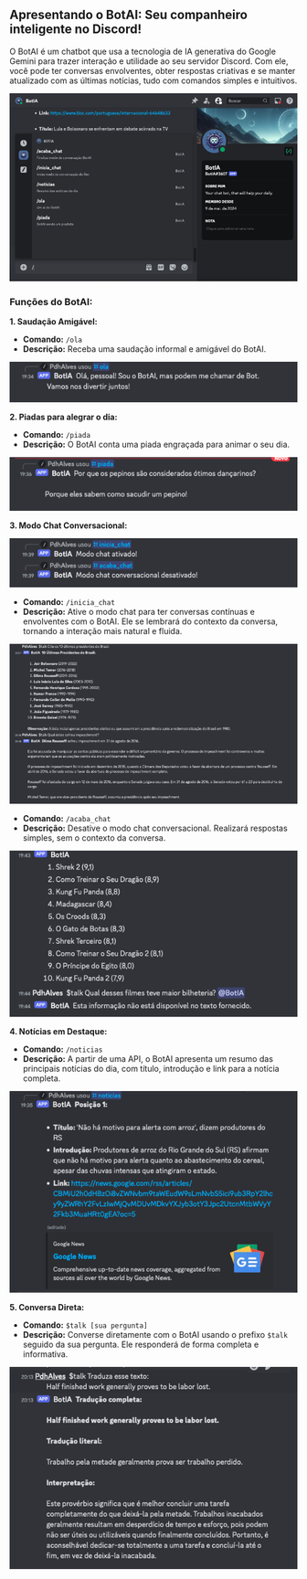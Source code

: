 ## Apresentando o BotAI: Seu companheiro inteligente no Discord!

O BotAI é um chatbot que usa a tecnologia de IA generativa do Google Gemini para trazer interação e utilidade ao seu servidor Discord. Com ele, você pode ter conversas envolventes, obter respostas criativas e se manter atualizado com as últimas notícias, tudo com comandos simples e intuitivos. 

![](/images/Comandos_Slash.png)

### Funções do BotAI:

**1. Saudação Amigável:**

* **Comando:** `/ola`
* **Descrição:** Receba uma saudação informal e amigável do BotAI.

![](/images/Comando_Ola.png)

**2. Piadas para alegrar o dia:**

* **Comando:** `/piada`
* **Descrição:** O BotAI conta uma piada engraçada para animar o seu dia.

![](/images/Comando_Piada.png)

**3. Modo Chat Conversacional:**

![](/images/Inicia_Acaba_Chat.png)

* **Comando:** `/inicia_chat`
* **Descrição:** Ative o modo chat para ter conversas contínuas e envolventes com o BotAI. Ele se lembrará do contexto da conversa, tornando a interação mais natural e fluida.

![](/images/Conversa_Com_Contexto.png)

* **Comando:** `/acaba_chat`
* **Descrição:** Desative o modo chat conversacional. Realizará respostas simples, sem o contexto da conversa.

![](/images/Conversa_Sem_Contexto.png)

**4. Notícias em Destaque:**

* **Comando:** `/noticias`
* **Descrição:**  A partir de uma API, o BotAI apresenta um resumo das principais notícias do dia, com título, introdução e link para a notícia completa.

![](/images/Comando_Noticia.png)

**5. Conversa Direta:**

* **Comando:** `$talk [sua pergunta]`
* **Descrição:**  Converse diretamente com o BotAI usando o prefixo `$talk` seguido da sua pergunta. Ele responderá de forma completa e informativa.

![](/images/Traducao_Texto.png)
